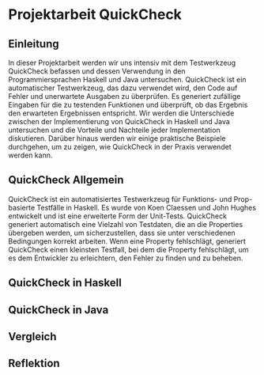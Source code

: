# Projektarbeit QuickCheck
## Einleitung
In dieser Projektarbeit werden wir uns intensiv mit dem Testwerkzeug QuickCheck befassen und dessen Verwendung in den Programmiersprachen Haskell und Java untersuchen.
QuickCheck ist ein automatischer Testwerkzeug, das dazu verwendet wird, den Code auf Fehler und unerwartete Ausgaben zu überprüfen.
Es generiert zufällige Eingaben für die zu testenden Funktionen und überprüft, ob das Ergebnis den erwarteten Ergebnissen entspricht.
Wir werden die Unterschiede zwischen der Implementierung von QuickCheck in Haskell und Java untersuchen und die Vorteile und Nachteile jeder Implementation diskutieren.
Darüber hinaus werden wir einige praktische Beispiele durchgehen, um zu zeigen, wie QuickCheck in der Praxis verwendet werden kann.
## QuickCheck Allgemein
QuickCheck ist ein automatisiertes Testwerkzeug für Funktions- und Prop-basierte Testfälle in Haskell. Es wurde von Koen Claessen und John Hughes entwickelt und ist eine erweiterte Form der Unit-Tests.
QuickCheck generiert automatisch eine Vielzahl von Testdaten, die an die Properties übergeben werden, um sicherzustellen, dass sie unter verschiedenen Bedingungen korrekt arbeiten. Wenn eine Property fehlschlägt, generiert QuickCheck einen kleinsten Testfall, bei dem die Property fehlschlägt, um es dem Entwickler zu erleichtern, den Fehler zu finden und zu beheben.
## QuickCheck in Haskell

## QuickCheck in Java
## Vergleich
## Reflektion